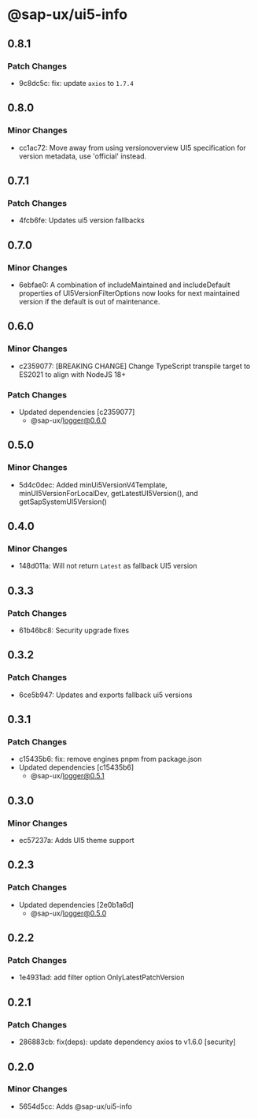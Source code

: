 # @sap-ux/ui5-info

## 0.8.1

### Patch Changes

-   9c8dc5c: fix: update `axios` to `1.7.4`

## 0.8.0

### Minor Changes

-   cc1ac72: Move away from using versionoverview UI5 specification for version metadata, use 'official' instead.

## 0.7.1

### Patch Changes

-   4fcb6fe: Updates ui5 version fallbacks

## 0.7.0

### Minor Changes

-   6ebfae0: A combination of includeMaintained and includeDefault properties of UI5VersionFilterOptions now looks for next maintained version if the default is out of maintenance.

## 0.6.0

### Minor Changes

-   c2359077: [BREAKING CHANGE] Change TypeScript transpile target to ES2021 to align with NodeJS 18+

### Patch Changes

-   Updated dependencies [c2359077]
    -   @sap-ux/logger@0.6.0

## 0.5.0

### Minor Changes

-   5d4c0dec: Added minUi5VersionV4Template, minUI5VersionForLocalDev, getLatestUI5Version(), and getSapSystemUI5Version()

## 0.4.0

### Minor Changes

-   148d011a: Will not return `Latest` as fallback UI5 version

## 0.3.3

### Patch Changes

-   61b46bc8: Security upgrade fixes

## 0.3.2

### Patch Changes

-   6ce5b947: Updates and exports fallback ui5 versions

## 0.3.1

### Patch Changes

-   c15435b6: fix: remove engines pnpm from package.json
-   Updated dependencies [c15435b6]
    -   @sap-ux/logger@0.5.1

## 0.3.0

### Minor Changes

-   ec57237a: Adds UI5 theme support

## 0.2.3

### Patch Changes

-   Updated dependencies [2e0b1a6d]
    -   @sap-ux/logger@0.5.0

## 0.2.2

### Patch Changes

-   1e4931ad: add filter option OnlyLatestPatchVersion

## 0.2.1

### Patch Changes

-   286883cb: fix(deps): update dependency axios to v1.6.0 [security]

## 0.2.0

### Minor Changes

-   5654d5cc: Adds @sap-ux/ui5-info
